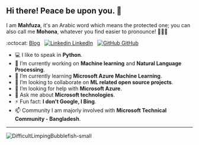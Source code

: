 ## Hi there! Peace be upon you. 👋

I am **Mahfuza**, it's an Arabic word which means the protected one; you can also call me **Mohona**, whatever you find easier to pronounce! :ok_woman::smiley: 


:octocat: [Blog](https://mhmohona.github.io/)
&nbsp;
[![Linkedin](https://i.stack.imgur.com/gVE0j.png) LinkedIn](https://www.linkedin.com/in/mhmohona)
&nbsp;
[![GitHub](https://i.stack.imgur.com/tskMh.png) GitHub](https://github.com/mhmohona)



<!--
**mhmohona/mhmohona** is a ✨ _special_ ✨ repository because its `README.md` (this file) appears on your GitHub profile.
-->

- :computer: I like to speak in **Python**.
- 🔭 I’m currently working on **Machine learning** and **Natural Language Processing**.
- 🌱 I’m currently learning **Microsoft Azure Machine Learning**.
- 👯 I’m looking to collaborate on **ML related open source projects**.
- 🤔 I’m looking for help with **Microsoft Azure**.
- 💬 Ask me about **Microsoft technologies**.
- ⚡ Fun fact: **I don't Google, I Bing**. 
- 📫 Community I am majorly involved with **Microsoft Technical Community - Bangladesh**.


<!--
- 😄 My fav: 

-->

----

![DifficultLimpingBubblefish-small](https://user-images.githubusercontent.com/14244685/87203964-90470080-c325-11ea-97b6-2da5a6e0ddbb.gif)



